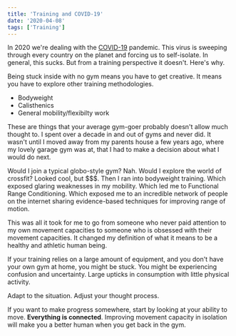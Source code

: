 ```yaml
---
title: 'Training and COVID-19'
date: '2020-04-08'
tags: ['Training']
---
```


In 2020 we're dealing with the
[COVID-19](https://www.cdc.gov/coronavirus/2019-ncov/index.html) pandemic. This
virus is sweeping through every country on the planet and forcing us to
self-isolate. In general, this sucks. But from a training perspective it
doesn't. Here's why.

Being stuck inside with no gym means you have to get creative. It means you have
to explore other training methodologies.

- Bodyweight
- Calisthenics
- General mobility/flexibilty work

These are things that your average gym-goer probably doesn't allow much thought
to. I spent over a decade in and out of gyms and never did. It wasn't until I
moved away from my parents house a few years ago, where my lovely garage gym was
at, that I had to make a decision about what I would do next.

Would I join a typical globo-style gym? Nah. Would I explore the world of
crossfit? Looked cool, but \$\$\$. Then I ran into bodyweight training. Which
exposed glaring weaknesses in my mobility. Which led me to Functional Range
Conditioning. Which exposed me to an incredible network of people on the
internet sharing evidence-based techniques for improving range of motion.

This was all it took for me to go from someone who never paid attention to my
own movement capacities to someone who is obsessed with their movement
capacities. It changed my definition of what it means to be a healthy and
athletic human being.

If your training relies on a large amount of equipment, and you don't have your
own gym at home, you might be stuck. You might be experiencing confusion and
uncertainty. Large upticks in consumption with little physical activity.

Adapt to the situation. Adjust your thought process.

If you want to make progress somewhere, start by looking at your ability to
move. **Everything is connected**. Improving movement capacity in isolation will
make you a better human when you get back in the gym.
